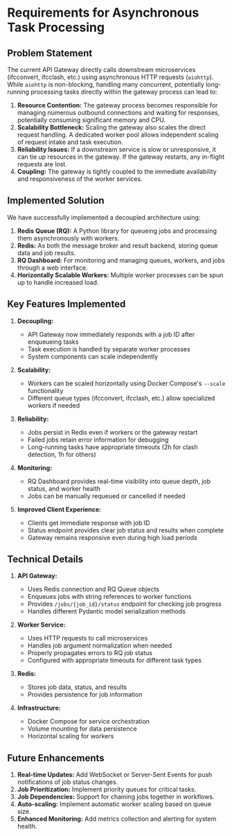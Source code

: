 # Requirements for Asynchronous Task Processing

## Problem Statement

The current API Gateway directly calls downstream microservices (ifcconvert, ifcclash, etc.) using asynchronous HTTP requests (`aiohttp`). While `aiohttp` is non-blocking, handling many concurrent, potentially long-running processing tasks directly within the gateway process can lead to:

1.  **Resource Contention:** The gateway process becomes responsible for managing numerous outbound connections and waiting for responses, potentially consuming significant memory and CPU.
2.  **Scalability Bottleneck:** Scaling the gateway also scales the direct request handling. A dedicated worker pool allows independent scaling of request intake and task execution.
3.  **Reliability Issues:** If a downstream service is slow or unresponsive, it can tie up resources in the gateway. If the gateway restarts, any in-flight requests are lost.
4.  **Coupling:** The gateway is tightly coupled to the immediate availability and responsiveness of the worker services.

## Implemented Solution

We have successfully implemented a decoupled architecture using:

1.  **Redis Queue (RQ):** A Python library for queueing jobs and processing them asynchronously with workers.
2.  **Redis:** As both the message broker and result backend, storing queue data and job results.
3.  **RQ Dashboard:** For monitoring and managing queues, workers, and jobs through a web interface.
4.  **Horizontally Scalable Workers:** Multiple worker processes can be spun up to handle increased load.

## Key Features Implemented

1.  **Decoupling:**
    * API Gateway now immediately responds with a job ID after enqueueing tasks
    * Task execution is handled by separate worker processes
    * System components can scale independently

2.  **Scalability:**
    * Workers can be scaled horizontally using Docker Compose's `--scale` functionality
    * Different queue types (ifcconvert, ifcclash, etc.) allow specialized workers if needed

3.  **Reliability:**
    * Jobs persist in Redis even if workers or the gateway restart
    * Failed jobs retain error information for debugging
    * Long-running tasks have appropriate timeouts (2h for clash detection, 1h for others)

4.  **Monitoring:**
    * RQ Dashboard provides real-time visibility into queue depth, job status, and worker health
    * Jobs can be manually requeued or cancelled if needed

5.  **Improved Client Experience:**
    * Clients get immediate response with job ID
    * Status endpoint provides clear job status and results when complete
    * Gateway remains responsive even during high load periods

## Technical Details

1.  **API Gateway:**
    * Uses Redis connection and RQ Queue objects
    * Enqueues jobs with string references to worker functions
    * Provides `/jobs/{job_id}/status` endpoint for checking job progress
    * Handles different Pydantic model serialization methods

2.  **Worker Service:**
    * Uses HTTP requests to call microservices
    * Handles job argument normalization when needed
    * Properly propagates errors to RQ job status
    * Configured with appropriate timeouts for different task types

3.  **Redis:**
    * Stores job data, status, and results
    * Provides persistence for job information

4.  **Infrastructure:**
    * Docker Compose for service orchestration
    * Volume mounting for data persistence
    * Horizontal scaling for workers

## Future Enhancements

1.  **Real-time Updates:** Add WebSocket or Server-Sent Events for push notifications of job status changes.
2.  **Job Prioritization:** Implement priority queues for critical tasks.
3.  **Job Dependencies:** Support for chaining jobs together in workflows.
4.  **Auto-scaling:** Implement automatic worker scaling based on queue size.
5.  **Enhanced Monitoring:** Add metrics collection and alerting for system health.